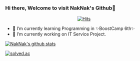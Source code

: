 ### Hi there, Welcome to visit NakNak's Github👋

<div align=center>

[![Hits](https://hits.seeyoufarm.com/api/count/incr/badge.svg?url=https%3A%2F%2Fgithub.com%2Flongnh214%2Fhit-counter&count_bg=%239D17CB&title_bg=%23555555&icon=apple.svg&icon_color=%23E7E7E7&title=hits&edge_flat=false)](https://hits.seeyoufarm.com)

</div>

- 🌱 I’m currently learning Programming in ✨BoostCamp 6th✨
- 🔭 I’m currently working on IT Service Project.
<!--
**longnh214/longnh214** is a ✨ _special_ ✨ repository because its `README.md` (this file) appears on your GitHub profile.

Here are some ideas to get you started:

- 🔭 I’m currently working on ...
- 🌱 I’m currently learning ...
- 👯 I’m looking to collaborate on ...
- 🤔 I’m looking for help with ...
- 💬 Ask me about ...
- 📫 How to reach me: ...
- 😄 Pronouns: ...
- ⚡ Fun fact: ...
-->

[![NakNak's github stats](https://github-readme-stats.vercel.app/api?username=longnh214)](https://github.com/longnh214/github-readme-stats)

<!-- [![Solved.ac
프로필](http://mazassumnida.wtf/api/generate_badge?boj=cnh0214)](https://solved.ac/cnh0214) -->

[![solved.ac](http://mazassumnida.wtf/api/v2/generate_badge?boj=cnh0214)](https://solved.ac/cnh0214)
